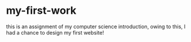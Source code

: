 # my-first-work
this is an assignment of my computer science introduction, owing to this, I had a chance to design my first website!
